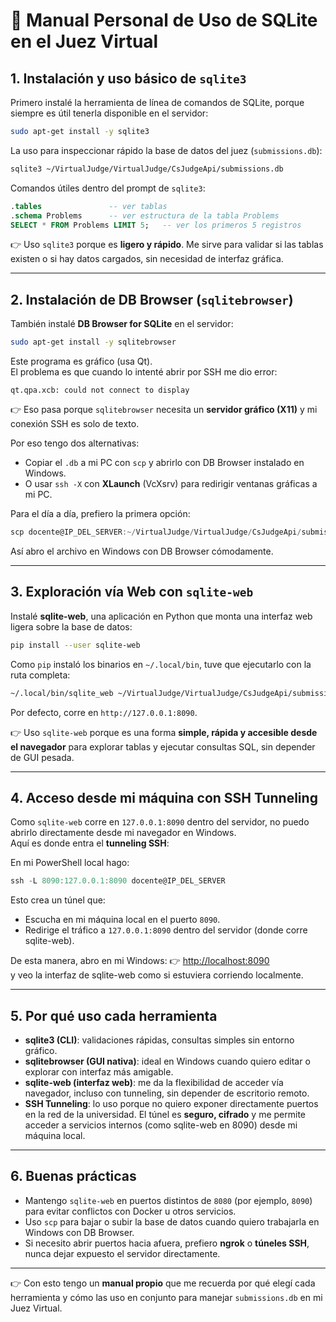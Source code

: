 # 📘 Manual Personal de Uso de SQLite en el Juez Virtual

## 1. Instalación y uso básico de `sqlite3`

Primero instalé la herramienta de línea de comandos de SQLite, porque siempre es útil tenerla disponible en el servidor:

```bash
sudo apt-get install -y sqlite3
```

La uso para inspeccionar rápido la base de datos del juez (`submissions.db`):

```bash
sqlite3 ~/VirtualJudge/VirtualJudge/CsJudgeApi/submissions.db
```

Comandos útiles dentro del prompt de `sqlite3`:
```sql
.tables               -- ver tablas
.schema Problems      -- ver estructura de la tabla Problems
SELECT * FROM Problems LIMIT 5;   -- ver los primeros 5 registros
```

👉 Uso `sqlite3` porque es **ligero y rápido**. Me sirve para validar si las tablas existen o si hay datos cargados, sin necesidad de interfaz gráfica.

---

## 2. Instalación de DB Browser (`sqlitebrowser`)

También instalé **DB Browser for SQLite** en el servidor:

```bash
sudo apt-get install -y sqlitebrowser
```

Este programa es gráfico (usa Qt).  
El problema es que cuando lo intenté abrir por SSH me dio error:

```
qt.qpa.xcb: could not connect to display
```

👉 Eso pasa porque `sqlitebrowser` necesita un **servidor gráfico (X11)** y mi conexión SSH es solo de texto.  

Por eso tengo dos alternativas:
- Copiar el `.db` a mi PC con `scp` y abrirlo con DB Browser instalado en Windows.
- O usar `ssh -X` con **XLaunch** (VcXsrv) para redirigir ventanas gráficas a mi PC.  

Para el día a día, prefiero la primera opción:  
```powershell
scp docente@IP_DEL_SERVER:~/VirtualJudge/VirtualJudge/CsJudgeApi/submissions.db .
```
Así abro el archivo en Windows con DB Browser cómodamente.

---

## 3. Exploración vía Web con `sqlite-web`

Instalé **sqlite-web**, una aplicación en Python que monta una interfaz web ligera sobre la base de datos:

```bash
pip install --user sqlite-web
```

Como `pip` instaló los binarios en `~/.local/bin`, tuve que ejecutarlo con la ruta completa:

```bash
~/.local/bin/sqlite_web ~/VirtualJudge/VirtualJudge/CsJudgeApi/submissions.db --port 8090
```

Por defecto, corre en `http://127.0.0.1:8090`.

👉 Uso `sqlite-web` porque es una forma **simple, rápida y accesible desde el navegador** para explorar tablas y ejecutar consultas SQL, sin depender de GUI pesada.

---

## 4. Acceso desde mi máquina con **SSH Tunneling**

Como `sqlite-web` corre en `127.0.0.1:8090` dentro del servidor, no puedo abrirlo directamente desde mi navegador en Windows.  
Aquí es donde entra el **tunneling SSH**:

En mi PowerShell local hago:

```powershell
ssh -L 8090:127.0.0.1:8090 docente@IP_DEL_SERVER
```

Esto crea un túnel que:
- Escucha en mi máquina local en el puerto `8090`.
- Redirige el tráfico a `127.0.0.1:8090` dentro del servidor (donde corre sqlite-web).

De esta manera, abro en mi Windows:
👉 [http://localhost:8090](http://localhost:8090)  
y veo la interfaz de sqlite-web como si estuviera corriendo localmente.

---

## 5. Por qué uso cada herramienta

- **sqlite3 (CLI)**: validaciones rápidas, consultas simples sin entorno gráfico.  
- **sqlitebrowser (GUI nativa)**: ideal en Windows cuando quiero editar o explorar con interfaz más amigable.  
- **sqlite-web (interfaz web)**: me da la flexibilidad de acceder vía navegador, incluso con tunneling, sin depender de escritorio remoto.  
- **SSH Tunneling**: lo uso porque no quiero exponer directamente puertos en la red de la universidad. El túnel es **seguro, cifrado** y me permite acceder a servicios internos (como sqlite-web en 8090) desde mi máquina local.  

---

## 6. Buenas prácticas

- Mantengo `sqlite-web` en puertos distintos de `8080` (por ejemplo, `8090`) para evitar conflictos con Docker u otros servicios.  
- Uso `scp` para bajar o subir la base de datos cuando quiero trabajarla en Windows con DB Browser.  
- Si necesito abrir puertos hacia afuera, prefiero **ngrok** o **túneles SSH**, nunca dejar expuesto el servidor directamente.  

---

👉 Con esto tengo un **manual propio** que me recuerda por qué elegí cada herramienta y cómo las uso en conjunto para manejar `submissions.db` en mi Juez Virtual.  
